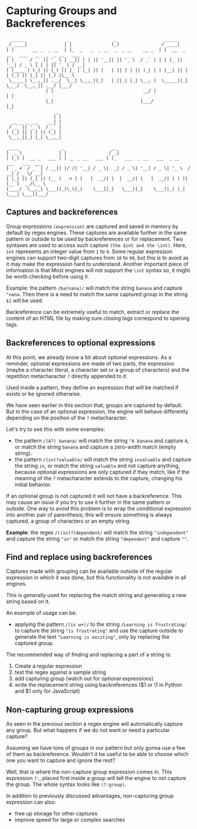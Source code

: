 # Capturing Groups and Backreferences

```
  _____                _                 _                  _____                                 
 / ____|              | |               (_)                / ____|                                
| |       __ _  _ __  | |_  _   _  _ __  _  _ __    __ _  | |  __  _ __   ___   _   _  _ __   ___ 
| |      / _` || '_ \ | __|| | | || '__|| || '_ \  / _` | | | |_ || '__| / _ \ | | | || '_ \ / __|
| |____ | (_| || |_) || |_ | |_| || |   | || | | || (_| | | |__| || |   | (_) || |_| || |_) |\__ \
 \_____| \__,_|| .__/  \__| \__,_||_|   |_||_| |_| \__, |  \_____||_|    \___/  \__,_|| .__/ |___/
               | |                                  __/ |                             | |         
               |_|                                 |___/                              |_|         
                   _ 
                  | |
  __ _  _ __    __| |
 / _` || '_ \  / _` |
| (_| || | | || (_| |
 \__,_||_| |_| \__,_|
       
 ____                _                  __                                           
|  _ \              | |                / _|                                          
| |_) |  __ _   ___ | | __ _ __   ___ | |_   ___  _ __   ___  _ __    ___   ___  ___ 
|  _ <  / _` | / __|| |/ /| '__| / _ \|  _| / _ \| '__| / _ \| '_ \  / __| / _ \/ __|
| |_) || (_| || (__ |   < | |   |  __/| |  |  __/| |   |  __/| | | || (__ |  __/\__ \
|____/  \__,_| \___||_|\_\|_|    \___||_|   \___||_|    \___||_| |_| \___| \___||___/

```

## Captures and backreferences

Group expressions `(expression)` are captured and saved in memory by default by regex engines. These captures are available further in the same pattern or outside to be used by backreferences or for replacement. Two syntaxes are used to access such capture `(the $int and the \int)`.
Here, `int` represents an integer value from `1` to `9`.
Some regular expression engines can support two-digit captures from `10` to `99`, but this is to avoid as it may make the expression hard to understand.
Another important piece of information is that Most engines will not support the `\int` syntax so, it might be worth checking before using it.

Example: the pattern `/ba(nana)/` will match the string `banana` and capture `"nana`. Then there is a need to match the same captured group in the string `$1` will be used.

Backreference can be extremely useful to match, extract or replace the content of an HTML file by making sure closing tags correspond to opening tags.

## Backreferences to optional expressions

At this point, we already know a bit about optional expressions. As a reminder, optional expressions are made of two parts, the expression (maybe a character literal, a character set or a group of characters) and the repetition metacharacter `?` directly appended to it.

Used inside a pattern, they define an expression that will be matched if exists or be ignored otherwise.

We have seen earlier in this section that, groups are captured by default. But in the case of an optional expression, the engine will behave differently depending on the position of the `?` metacharacter.

Let's try to see this with some examples:
- the pattern `/(A?) banana/` will match the string `"A banana` and capture `A`, or match the string `banana` and capture a zero-width match (empty string).
- the pattern `/(in)?valuable/` will match the string `invaluable` and capture the string `in`, or match the string `valuable` and not capture anything, because optional expressions are only captured if they match, like if the meaning of the `?` metacharacter extends to the capture, changing his initial behavior. 

If an optional group is not captured it will not have a backreference. This may cause an issue if you try to use it further in the same pattern or outside. One way to avoid this problem is to wrap the conditional expression into another pair of parenthesis; this will ensure something is always captured, a group of characters or an empty string.

**Example**: the regex `/((in)?)dependent/` will match the string `"independent"` and capture the string `"in"` or match the string `"dependent"` and capture `""`.

## Find and replace using backreferences

Captures made with grouping can be available outside of the regular expression in which it was done, but this functionality is not available in all engines.

This is generally used for replacing the match string and generating a new string based on it.

An example of usage can be:
- applying the pattern `/(is w+)/` to the string  `/Learning is frustrating/` to capture the string `"is frustrating"` and use the capture outside to generate the text `"Learning is exciting"`, only by replacing the captured group.

The recommended way of finding and replacing a part of a string is:
1. Create a regular expression
2. test the regex against a sample string
3. add capturing group (watch out for optional expressions)
4. write the replacement string using backreferences ($1 or \1 in Python and $1 only for JavaScript)

## Non-capturing group expressions

As seen in the previous section a regex engine will automatically capture any group.
But what happens if we do not want or need a particular capture?

Assuming we have tons of groups in our pattern but only gonna use a few of them as backreference. Wouldn't it be useful to be able to choose which one you want to capture and ignore the rest?

Well, that is where the non-capture group expression comes in. This expression `?:`, placed first inside a group will tell the engine to not capture the group.
The whole syntax looks like `(?:group)`.

In addition to previously discussed advantages, non-capturing group expression can also:
- free up storage for other captures
- improve speed for large or complex searches
